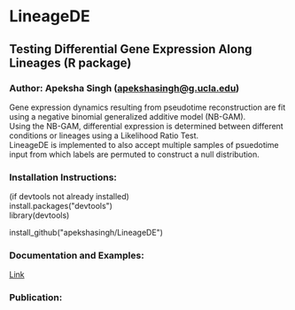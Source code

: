 # LineageDE
## Testing Differential Gene Expression Along Lineages (R package)

### Author: Apeksha Singh (apekshasingh@g.ucla.edu)

Gene expression dynamics resulting from pseudotime reconstruction are fit using a negative binomial generalized additive model (NB-GAM).  
Using the NB-GAM, differential expression is determined between different conditions or lineages using a Likelihood Ratio Test.  
LineageDE is implemented to also accept multiple samples of psuedotime input from which labels are permuted to construct a null distribution.

### Installation Instructions:

(if devtools not already installed)  
install.packages("devtools")  
library(devtools)

install_github("apekshasingh/LineageDE")

### Documentation and Examples:

[Link](https://apekshasingh.github.io/LineageDE/)

### Publication:
